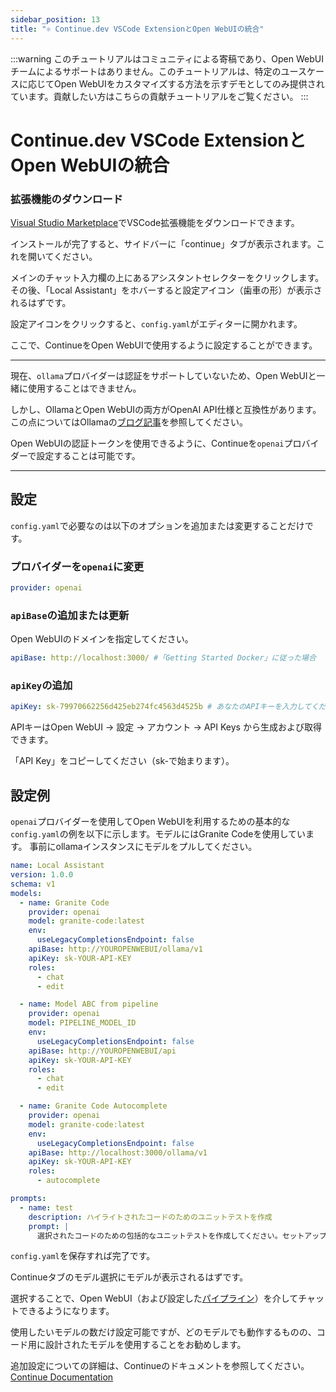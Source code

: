 ```yaml
---
sidebar_position: 13
title: "⚛️ Continue.dev VSCode ExtensionとOpen WebUIの統合"
---
```


:::warning
このチュートリアルはコミュニティによる寄稿であり、Open WebUIチームによるサポートはありません。このチュートリアルは、特定のユースケースに応じてOpen WebUIをカスタマイズする方法を示すデモとしてのみ提供されています。貢献したい方はこちらの貢献チュートリアルをご覧ください。
:::

# Continue.dev VSCode ExtensionとOpen WebUIの統合

### 拡張機能のダウンロード

[Visual Studio Marketplace](https://marketplace.visualstudio.com/items?itemName=Continue.continue)でVSCode拡張機能をダウンロードできます。

インストールが完了すると、サイドバーに「continue」タブが表示されます。これを開いてください。

メインのチャット入力欄の上にあるアシスタントセレクターをクリックします。その後、「Local Assistant」をホバーすると設定アイコン（歯車の形）が表示されるはずです。

設定アイコンをクリックすると、`config.yaml`がエディターに開かれます。

ここで、ContinueをOpen WebUIで使用するように設定することができます。

---

現在、`ollama`プロバイダーは認証をサポートしていないため、Open WebUIと一緒に使用することはできません。

しかし、OllamaとOpen WebUIの両方がOpenAI API仕様と互換性があります。この点についてはOllamaの[ブログ記事](https://ollama.com/blog/openai-compatibility)を参照してください。

Open WebUIの認証トークンを使用できるように、Continueを`openai`プロバイダーで設定することは可能です。

---

## 設定

`config.yaml`で必要なのは以下のオプションを追加または変更することだけです。

### プロバイダーを`openai`に変更

```yaml
provider: openai
```

### `apiBase`の追加または更新

Open WebUIのドメインを指定してください。

```yaml
apiBase: http://localhost:3000/ #「Getting Started Docker」に従った場合
```

### `apiKey`の追加

```yaml
apiKey: sk-79970662256d425eb274fc4563d4525b # あなたのAPIキーを入力してください
```

APIキーはOpen WebUI -> 設定 -> アカウント -> API Keys から生成および取得できます。

「API Key」をコピーしてください（sk-で始まります）。

## 設定例

`openai`プロバイダーを使用してOpen WebUIを利用するための基本的な`config.yaml`の例を以下に示します。モデルにはGranite Codeを使用しています。
事前にollamaインスタンスにモデルをプルしてください。

```yaml
name: Local Assistant
version: 1.0.0
schema: v1
models:
  - name: Granite Code
    provider: openai
    model: granite-code:latest
    env:
      useLegacyCompletionsEndpoint: false
    apiBase: http://YOUROPENWEBUI/ollama/v1
    apiKey: sk-YOUR-API-KEY
    roles:
      - chat
      - edit

  - name: Model ABC from pipeline
    provider: openai
    model: PIPELINE_MODEL_ID
    env:
      useLegacyCompletionsEndpoint: false
    apiBase: http://YOUROPENWEBUI/api
    apiKey: sk-YOUR-API-KEY
    roles:
      - chat
      - edit

  - name: Granite Code Autocomplete
    provider: openai
    model: granite-code:latest
    env:
      useLegacyCompletionsEndpoint: false
    apiBase: http://localhost:3000/ollama/v1
    apiKey: sk-YOUR-API-KEY
    roles:
      - autocomplete

prompts:
  - name: test
    description: ハイライトされたコードのためのユニットテストを作成
    prompt: |
      選択されたコードのための包括的なユニットテストを作成してください。セットアップし、正確性および重要なエッジケースを確認するテストを実行し、テストの終了処理を行います。テストは完全かつ高度なものである必要があります。テストはチャット出力として提供されるべきで、ファイルを編集しないでください。
```

`config.yaml`を保存すれば完了です。

Continueタブのモデル選択にモデルが表示されるはずです。

選択することで、Open WebUI（および設定した[パイプライン](/pipelines)）を介してチャットできるようになります。

使用したいモデルの数だけ設定可能ですが、どのモデルでも動作するものの、コード用に設計されたモデルを使用することをお勧めします。

追加設定についての詳細は、Continueのドキュメントを参照してください。[Continue Documentation](https://docs.continue.dev/reference/Model%20Providers/openai)
